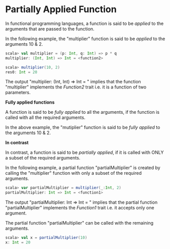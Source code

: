 # Partially Applied Function

In functional programming languages, a function is said to be *applied* to the arguments that are passed to the function.

In the following example, the "multiplier" function is said to be *applied* to the arguments 10 & 2.

```scala
scala> val multiplier = (p: Int, q: Int) => p * q
multiplier: (Int, Int) => Int = <function2>

scala> multiplier(10, 2)
res0: Int = 20
```

The output "multiplier: (Int, Int) => Int = <function2>" implies that the function "multiplier" implements the *Function2* trait i.e. it is a function of two parameters.

**Fully applied functions**

A function is said to be *fully applied* to all the arguments, if the function is called with all the required arguments.

In the above example, the "mutiplier" function is said to be *fully applied* to the arguments 10 & 2.

**In contrast**

In contrast, a function is said to be *partially applied*, if it is called with ONLY a subset of the required arguments.  

In the following example, a partial function "partialMultiplier" is created by calling the "multiplier" function with only a subset of the required arguments.

```scala
scala> var partialMultiplier = multiplier(_:Int, 2)
partialMultiplier: Int => Int = <function1>
```

The output "partialMultiplier: Int => Int = <function1>" implies that the partial function "partialMultiplier" implements the *Function1* trait i.e. it accepts only one argument.

The partial function "partialMultiplier" can be called with the remaining arguments.

```scala
scala> val x = partialMultiplier(10)
x: Int = 20
```

